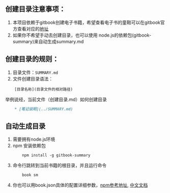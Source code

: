 ## 创建目录注意事项：

1. 本项目依赖于gitbook创建电子书籍，希望查看电子书的童鞋可以在gitbook官方查看对应的[地址]()
2. 如果你不希望手动去创建目录，也可以使用 node.js的依赖包(gitbook-summary)来自动生成summary.md


## 创建目录的规则：

1. 目录文件：`SUMMARY.md`
2. 文件创建目录语法：

```text
	[目录名称](目录文件的相对路径)
```

举例说经，当前文件（创建目录.md）如何创建目录
```markdown
	* [笔记说明](../SUMMARY.md)
```

## 自动生成目录

1. 需要拥有node.js环境
2. npm 安装依赖包 
	```npm
		npm install -g gitbook-summary
	```
3. 命令行跳转到当前书籍的根目录，并且运行命令
	```npm
		book sm
	```
4. 你也可以用book.json具体的配置详细参数，[npm参考地址](https://www.npmjs.com/package/gitbook-summary), 
[中文文档](http://self-publishing.ebookchain.org/3-%E5%A6%82%E4%BD%95%E6%89%93%E9%80%A0%E8%87%AA%E5%B7%B1%E7%9A%84%E5%B9%B3%E5%8F%B0%EF%BC%9F/2-Summary%E7%9A%84%E4%BD%BF%E7%94%A8.html)

 



